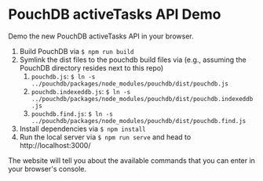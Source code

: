 # PouchDB activeTasks API Demo

Demo the new PouchDB activeTasks API in your browser.

1. Build PouchDB via `$ npm run build`
2. Symlink the dist files to the pouchdb build files via (e.g., assuming the PouchDB directory resides next to this repo)
   1. `pouchdb.js`: `$ ln -s ../pouchdb/packages/node_modules/pouchdb/dist/pouchdb.js`
   2. `pouchdb.indexeddb.js`: `$ ln -s ../pouchdb/packages/node_modules/pouchdb/dist/pouchdb.indexeddb.js`
   3. `pouchdb.find.js`: `$ ln -s ../pouchdb/packages/node_modules/pouchdb/dist/pouchdb.find.js`
3. Install dependencies via `$ npm install`
4. Run the local server via `$ npm run serve` and head to http://localhost:3000/

The website will tell you about the available commands that you can enter in your browser's console.
